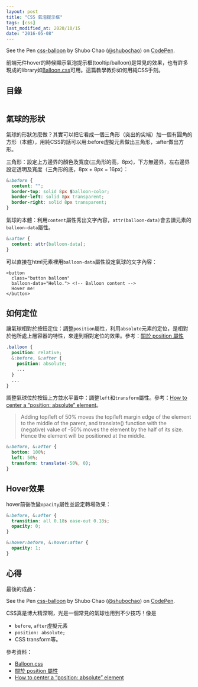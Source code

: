 ```yaml
---
layout: post
title: "CSS 氣泡提示框"
tags: [css]
last_modified_at: 2020/10/15
date: "2016-05-08"
---
```

<p data-height="210" data-theme-id="0" data-slug-hash="pydPWd" data-default-tab="result" data-user="shubochao" data-embed-version="2" class="codepen">See the Pen <a href="http://codepen.io/shubochao/pen/pydPWd/">css-balloon</a> by Shubo Chao (<a href="http://codepen.io/shubochao">@shubochao</a>) on <a href="http://codepen.io">CodePen</a>.</p>
<script async src="//assets.codepen.io/assets/embed/ei.js"></script>

前端元件hover的時候顯示氣泡提示框(tooltip/balloon)是常見的效果，也有許多現成的library如[Balloon.css](https://kazzkiq.github.io/balloon.css/)可用。這篇教學教你如何用純CSS手刻。

## 目錄

```toc
```

## 氣球的形狀

氣球的形狀怎麼做？其實可以把它看成一個三角形（突出的尖端）加一個有圓角的方形（本體），用純CSS的話可以用:before虛擬元素做出三角形，:after做出方形。

三角形：設定上方邊界的顏色及寬度(三角形的高，8px)，下方無邊界，左右邊界設定透明及寬度（三角形的底，8px + 8px = 16px）：

~~~css
&:before {
  content: "";
  border-top: solid 8px $balloon-color;
  border-left: solid 8px transparent;
  border-right: solid 8px transparent;
}
~~~

氣球的本體：利用`content`屬性秀出文字內容，`attr(balloon-data)`會去讀元素的`balloon-data`屬性。

~~~css
&:after {
  content: attr(balloon-data);
}
~~~

可以直接在html元素裡用`balloon-data`屬性設定氣球的文字內容：

~~~markup
<button
  class="button balloon"
  balloon-data="Hello."> <!-- Balloon content -->
  Hover me!
</button>
~~~

## 如何定位

讓氣球相對於按鈕定位：調整`position`屬性，利用`absolute`元素的定位，是相對於他所處上層容器的特性，來達到相對定位的效果。參考：[關於 position 屬性](http://zh-tw.learnlayout.com/position.html)

~~~css
.balloon {
  position: relative;
  &:before, &:after {
    position: absolute;
    ...
  }
  ...
}
~~~

調整氣球位於按鈕上方並水平置中：調整`left`和`transform`屬性。參考：[How to center a “position: absolute” element](http://stackoverflow.com/questions/8508275/how-to-center-a-position-absolute-element)。

> Adding top/left of 50% moves the top/left margin edge of the element to the middle of the parent, and translate() function with the (negative) value of -50% moves the element by the half of its size. Hence the element will be positioned at the middle.

~~~css
&:before, &:after {
  bottom: 100%;
  left: 50%;
  transform: translate(-50%, 0);
}
~~~

## Hover效果

hover前後改變`opacity`屬性並設定轉場效果：

~~~css
&:before, &:after {
  transition: all 0.18s ease-out 0.18s;
  opacity: 0;
}

&:hover:before, &:hover:after {
  opacity: 1;
}
~~~

## 心得

最後的成品：

<p data-height="210" data-theme-id="0" data-slug-hash="pydPWd" data-default-tab="result" data-user="shubochao" data-embed-version="2" class="codepen">See the Pen <a href="http://codepen.io/shubochao/pen/pydPWd/">css-balloon</a> by Shubo Chao (<a href="http://codepen.io/shubochao">@shubochao</a>) on <a href="http://codepen.io">CodePen</a>.</p>
<script async src="//assets.codepen.io/assets/embed/ei.js"></script>

CSS真是博大精深啊，光是一個常見的氣球也用到不少技巧！像是

* `before`, `after`虛擬元素
* `position: absolute;`
* CSS transform等。

參考資料：

* [Balloon.css](https://kazzkiq.github.io/balloon.css/)
* [關於 position 屬性](http://zh-tw.learnlayout.com/position.html)
* [How to center a “position: absolute” element](http://stackoverflow.com/questions/8508275/how-to-center-a-position-absolute-element)
